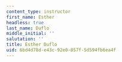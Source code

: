 ```yaml
---
content_type: instructor
first_name: Esther
headless: true
last_name: Duflo
middle_initial: ''
salutation: ''
title: Esther Duflo
uid: 6bd4d78d-e43c-92e0-857f-5d594fb6ea4f
---
```

